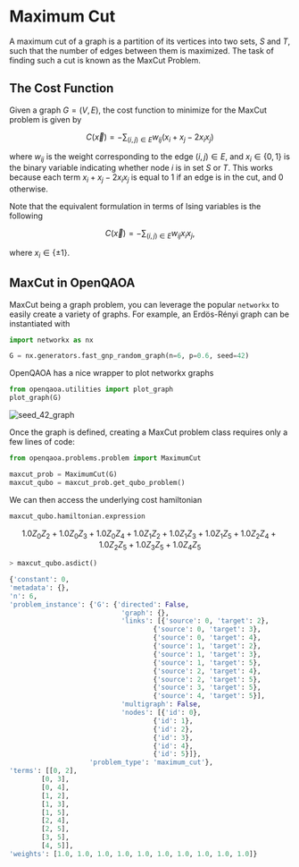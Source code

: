 # Maximum Cut

A maximum cut of a graph is a partition of its vertices into two sets, $S$ and $T$, such that the number of edges between them is maximized. The task of finding such a cut is known as the MaxCut Problem.


## The Cost Function

Given a graph $G=(V, E)$, the cost function to minimize for the MaxCut problem is given by

$$
C(\vec{x}) = -\sum_{(i, j)\in E} w_{ij} (x_i+x_j - 2x_i x_j )
$$

where $w_{ij}$ is the weight corresponding to the edge $(i,j) \in E$, and $x_i\in \{0, 1\}$ is the binary variable indicating whether node $i$ is in set $S$ or $T$. This works because each term $x_i+x_j - 2x_i x_j$ is equal to 1 if an edge is in the cut, and 0 otherwise.

Note that the equivalent formulation in terms of Ising variables is the following

$$
C(\vec{x}) = -\sum_{(i, j)\in E} w_{ij} x_ix_j,
$$

where $x_i\in \{\pm1\}$.

## MaxCut in OpenQAOA

MaxCut being a graph problem, you can leverage the popular `networkx` to easily create a variety of graphs.  For example, an Erdös-Rényi graph can be instantiated with

```Python
import networkx as nx

G = nx.generators.fast_gnp_random_graph(n=6, p=0.6, seed=42)
```

OpenQAOA has a nice wrapper to plot networkx graphs

```Python
from openqaoa.utilities import plot_graph
plot_graph(G)
```

![seed_42_graph](/img/seed_42_graph.png)

Once the graph is defined, creating a MaxCut problem class requires only a few lines of code:

```Python
from openqaoa.problems.problem import MaximumCut

maxcut_prob = MaximumCut(G)
maxcut_qubo = maxcut_prob.get_qubo_problem()
```

We can then access the underlying cost hamiltonian 

```Python
maxcut_qubo.hamiltonian.expression
```

$$
1.0Z_{0}Z_{2} + 1.0Z_{0}Z_{3} + 1.0Z_{0}Z_{4} + 1.0Z_{1}Z_{2} + 1.0Z_{1}Z_{3} + 1.0Z_{1}Z_{5} + 1.0Z_{2}Z_{4} + 1.0Z_{2}Z_{5} + 1.0Z_{3}Z_{5} + 1.0Z_{4}Z_{5}
$$


```Python
> maxcut_qubo.asdict()

{'constant': 0,
'metadata': {},
'n': 6,
'problem_instance': {'G': {'directed': False,
                            'graph': {},
                            'links': [{'source': 0, 'target': 2},
                                    {'source': 0, 'target': 3},
                                    {'source': 0, 'target': 4},
                                    {'source': 1, 'target': 2},
                                    {'source': 1, 'target': 3},
                                    {'source': 1, 'target': 5},
                                    {'source': 2, 'target': 4},
                                    {'source': 2, 'target': 5},
                                    {'source': 3, 'target': 5},
                                    {'source': 4, 'target': 5}],
                            'multigraph': False,
                            'nodes': [{'id': 0},
                                    {'id': 1},
                                    {'id': 2},
                                    {'id': 3},
                                    {'id': 4},
                                    {'id': 5}]},
                    'problem_type': 'maximum_cut'},
'terms': [[0, 2],
        [0, 3],
        [0, 4],
        [1, 2],
        [1, 3],
        [1, 5],
        [2, 4],
        [2, 5],
        [3, 5],
        [4, 5]],
'weights': [1.0, 1.0, 1.0, 1.0, 1.0, 1.0, 1.0, 1.0, 1.0, 1.0]}
```